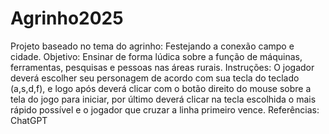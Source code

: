# Agrinho2025
Projeto baseado no tema do agrinho: Festejando a conexão campo e cidade.
Objetivo: Ensinar de forma lúdica sobre a função de máquinas, ferramentas, pesquisas e pessoas nas áreas rurais.
Instruções: O jogador deverá escolher seu personagem de acordo com sua tecla do teclado (a,s,d,f), e logo após deverá clicar com o botão direito do mouse sobre a tela do jogo para iniciar, por último deverá clicar na tecla escolhida o mais rápido possível e o jogador que cruzar a linha primeiro vence.
Referências: ChatGPT

